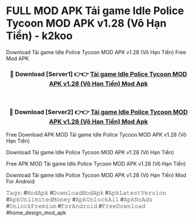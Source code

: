 # FULL MOD APK Tải game Idle Police Tycoon MOD APK v1.28 (Vô Hạn Tiền) - k2koo
Download Tải game Idle Police Tycoon MOD APK v1.28 (Vô Hạn Tiền) Free Mod APK

<div align="center">
<h3>🔴 Download [Server1] 👉👉 <a href="https://apk-comot.site?title=Tải_game_Idle_Police_Tycoon_MOD_APK_v1.28_(Vô_Hạn_Tiền)">Tải game Idle Police Tycoon MOD APK v1.28 (Vô Hạn Tiền) Mod Apk</a></h3><br>

<h3>🔴 Download [Server2] 👉👉 <a href="https://apk-comot.site?title=Tải_game_Idle_Police_Tycoon_MOD_APK_v1.28_(Vô_Hạn_Tiền)">Tải game Idle Police Tycoon MOD APK v1.28 (Vô Hạn Tiền) Mod Apk</a></h3>
</div>


Free Download APK MOD Tải game Idle Police Tycoon MOD APK v1.28 (Vô Hạn Tiền)

Download Tải game Idle Police Tycoon MOD APK v1.28 (Vô Hạn Tiền) 

Free APK MOD Tải game Idle Police Tycoon MOD APK v1.28 (Vô Hạn Tiền) 

Download Tải game Idle Police Tycoon MOD APK v1.28 (Vô Hạn Tiền) Mod For Android

𝚃𝚊𝚐𝚜: #𝙼𝚘𝚍𝙰𝚙𝚔 #𝙳𝚘𝚠𝚗𝚕𝚘𝚊𝚍𝙼𝚘𝚍𝙰𝚙𝚔 #𝙰𝚙𝚔𝙻𝚊𝚝𝚎𝚜𝚝𝚅𝚎𝚛𝚜𝚒𝚘𝚗 #𝙰𝚙𝚔𝚄𝚗𝚕𝚒𝚖𝚒𝚝𝚎𝚍𝙼𝚘𝚗𝚎𝚢 #𝙰𝚙𝚔𝚄𝚗𝚕𝚘𝚌𝚔𝙰𝚕𝚕 #𝙰𝚙𝚔𝙽𝚘𝙰𝚍𝚜 #𝚄𝚗𝚕𝚘𝚌𝚔𝙿𝚛𝚎𝚖𝚒𝚞𝚖 #𝙵𝚘𝚛𝙰𝚗𝚍𝚛𝚘𝚒𝚍 #𝙵𝚛𝚎𝚎𝙳𝚘𝚠𝚗𝚕𝚘𝚊𝚍 #home_design_mod_apk